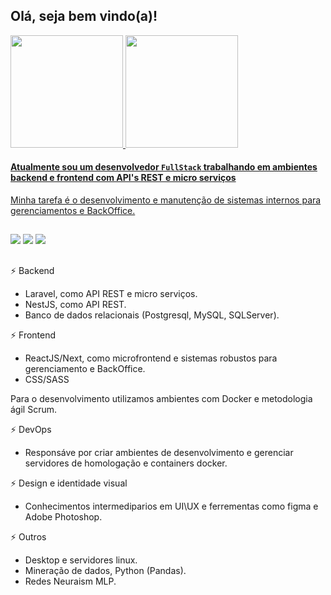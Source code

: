 ## Olá, seja bem vindo(a)!
<div>
  <a href="https://github.com/DSPorfirio">
  <img height="180em" src="https://github-readme-stats.vercel.app/api?username=DSPorfirio&show_icons=true&theme=gotham&include_all_commits=true&count_private=true"/>
  <img height="180em" src="https://github-readme-stats.vercel.app/api/top-langs/?username=DSPorfirio&layout=compact&langs_count=7&theme=vision-friendly-dark"/>
</div>
  
#### Atualmente sou um desenvolvedor `FullStack` trabalhando em ambientes backend e frontend com API's REST e micro serviços
Minha tarefa é o desenvolvimento e manutenção de sistemas internos para gerenciamentos e BackOffice.

##
 <div> 
    <a href="https://instagram.com/danilo.svp" target="_blank"><img src="https://img.shields.io/badge/-Instagram-%23E4405F?style=for-the-badge&logo=instagram&logoColor=white" target="_blank"></a>
    <a href = "mailto:daniloporfirio12@gmail.com"><img src="https://img.shields.io/badge/-Gmail-%23333?style=for-the-badge&logo=gmail&logoColor=white" target="_blank"></a>
    <a href="https://www.linkedin.com/in/daniloporfirio" target="_blank"><img src="https://img.shields.io/badge/-LinkedIn-%230077B5?style=for-the-badge&logo=linkedin&logoColor=white" target="_blank"></a> 
</div>
  
  ##
⚡ Backend
- Laravel, como API REST e micro serviços.
- NestJS, como API REST.
- Banco de dados relacionais (Postgresql, MySQL, SQLServer).
  
⚡ Frontend
- ReactJS/Next, como microfrontend e sistemas robustos para gerenciamento e BackOffice.
- CSS/SASS
  
 Para o desenvolvimento utilizamos ambientes com Docker e metodologia ágil Scrum.
  
⚡ DevOps
- Responsáve por criar ambientes de desenvolvimento e gerenciar servidores de homologação e containers docker.

⚡ Design e identidade visual
- Conhecimentos intermediparios em UI\UX e ferrementas como figma e Adobe Photoshop.
  
⚡ Outros
- Desktop e servidores linux.
- Mineração de dados, Python (Pandas).
- Redes Neuraism MLP.
